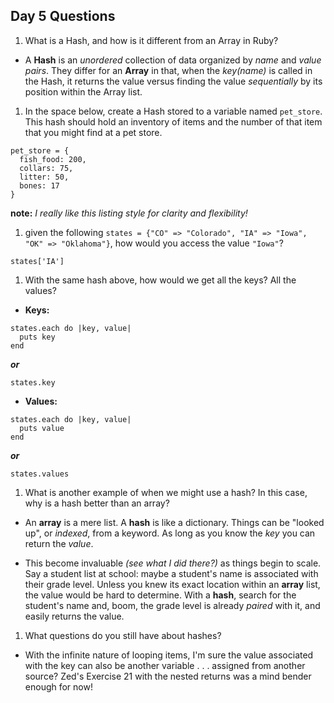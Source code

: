 ## Day 5 Questions

1. What is a Hash, and how is it different from an Array in Ruby?

- A **Hash** is an _unordered_ collection of data organized by _name_ and _value pairs_.  They differ for an **Array** in that, when the _key(name)_ is called in the Hash, it returns the value versus finding the value _sequentially_ by its position within the Array list.

1. In the space below, create a Hash stored to a variable named `pet_store`.  This hash should hold an inventory of items and the number of that item that you might find at a pet store.

```
pet_store = {
  fish_food: 200,
  collars: 75,
  litter: 50,
  bones: 17
}
```
**note:**  _I really like this listing style for clarity and flexibility!_

1. given the following `states = {"CO" => "Colorado", "IA" => "Iowa", "OK" => "Oklahoma"}`, how would you access the value `"Iowa"`?

```
states['IA']
```

1. With the same hash above, how would we get all the keys?  All the values?

- **Keys:**
```
states.each do |key, value|
  puts key
end
```
_**or**_

```
states.key
```

- **Values:**
```
states.each do |key, value|
  puts value
end
```
_***or***_

```
states.values
```


1. What is another example of when we might use a hash?  In this case, why is a hash better than an array?

- An **array** is a mere list.  A **hash** is like a dictionary.  Things can be "looked up", or _indexed_, from a keyword.  As long as you know the _key_ you can return the _value_.

- This become invaluable _(see what I did there?)_ as things begin to scale.  Say a student list at school:  maybe a student's name is associated with their grade level.  Unless you knew its exact location within an **array** list, the value would be hard to determine.  With a **hash**, search for the student's name and, boom, the grade level is already _paired_ with it, and easily returns the value.

1. What questions do you still have about hashes?

-  With the infinite nature of looping items, I'm sure the value associated with the key can also be another variable . . . assigned from another source?  Zed's Exercise 21 with the nested returns was a mind bender enough for now!

